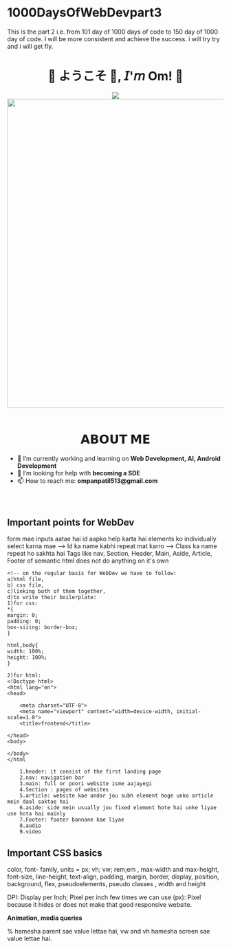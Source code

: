 # 1000DaysOfWebDevpart3
 This is the part 2 i.e. from 101 day of 1000 days of code to 150 day of 1000 day of code. I will be more consistent and achieve the success. i will try try and i will get fly.
<h1 align="center">💠 ようこそ 👋, 𝘐'𝘮 Om! 💠</h1>
<div align="center">
  <img src="https://i.pinimg.com/originals/fa/49/b7/fa49b771ffc81a264bb0e57097bc3068.gif">
  <img width="720" height="auto" src=Add-ons/FSN.gif>
</div>

<br>

<h1 align="center">𝗔𝗕𝗢𝗨𝗧 𝗠𝗘</h1>

<ul>
  <li> 🔭 I’m currently working and learning on <b> Web Development, AI, Android Development</b></li>
  <li> 🤔 I’m looking for help with <b>becoming a SDE </b></li>
  <li> 📫 How to reach me: <b>ompanpatil513@gmail.com</b></li>
</ul>

<br>

<h1 align="center"></h1>

<h2>Important points for WebDev</h2>
<body>
   form mae inputs aatae hai 
   id aapko help karta hai elements ko individually select karna mae -->
   Id ka name kabhi repeat mat karro  -->
   Class ka name repeat ho sakhta hai
   Tags like nav, Section, Header, Main, Aside, Article, Footer of semantic html does not do anything on it's own


    <!-- on the regular basis for WebDev we have to follow:
    a)html file,
    b) css file,
    c)linking both of them together,
    d)to write their boilerplate:
    1)for css:
    *{
    margin: 0;
    padding: 0;
    box-sizing: border-box;
    }

    html,body{
    width: 100%;
    height: 100%;
    }

    2)for html:
    <!Doctype html>
    <html lang="en">
    <head>

        <meta charset="UTF-8">
        <meta name="viewport" content="width=device-width, initial-scale=1.0">
        <title>frontend</title>

    </head>
    <body>

    </body>
    </html

        1.header: it consist of the first landing page
        2.nav: navigation bar
        3.main: full or poori website isme aajayegi
        4.Section : pages of websites
        5.article: website kae andar jou subh element hoge unko article mein daal saktae hai
        6.aside: side mein usually jou fixed element hote hai unke liyae use hota hai mainly
        7.Footer: footer bannane kae liyae 
        8.audio
        9.video

  <h2>Important CSS basics</h2>

  <p> color, font- family, units = px; vh; vw; rem;em , max-width and max-height,  font-size, line-height, text-align, padding, margin, border, display, position, background, flex, pseudoelements, pseudo classes , width and height</p>
  DPI: Display per Inch; Pixel per inch
  few times we can use (px): Pixel because it hides or does not make that good responsive website. 

  <strong> Animation, media queries </strong>

  % hamesha parent sae value lettae hai,
  vw and vh hamesha screen sae value lettae hai.





</body>
